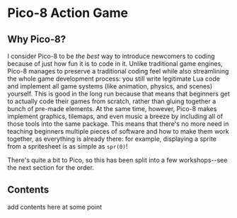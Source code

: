 # Pico-8 Action Game

## Why Pico-8?
I consider Pico-8 to be *the best* way to introduce newcomers to coding because of just how fun it is to code in it. Unlike traditional game engines, Pico-8 manages to preserve a traditional coding feel while also streamlining the whole game development process: you still write legitimate Lua code and implement all game systems (like animation, physics, and scenes) yourself. This is good in the long run because that means that beginners get to actually code their games from scratch, rather than gluing together a bunch of pre-made elements. At the same time, however, Pico-8 makes implement graphics, tilemaps, and even music a breeze by including all of those tools into the same package. This means that there's no more need in teaching beginners multiple pieces of software and how to make them work together, as everything is already there: for example, displaying a sprite from a spritesheet is as simple as `spr(0)`!

There's quite a bit to Pico, so this has been split into a few workshops--see the next section for the order. 

## Contents

add contents here at some point
